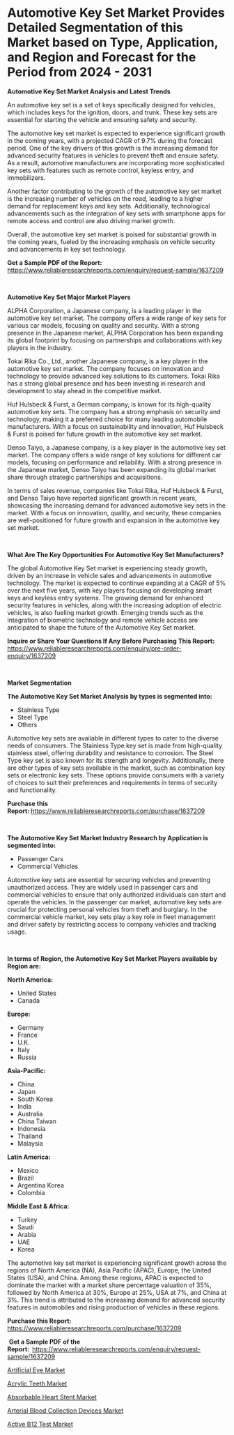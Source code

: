 <p><h1>Automotive Key Set Market Provides Detailed Segmentation of this Market based on Type, Application, and Region and Forecast for the Period from 2024 - 2031</h1></p><p><strong>Automotive Key Set Market Analysis and Latest Trends</strong></p>
<p><p>An automotive key set is a set of keys specifically designed for vehicles, which includes keys for the ignition, doors, and trunk. These key sets are essential for starting the vehicle and ensuring safety and security.</p><p>The automotive key set market is expected to experience significant growth in the coming years, with a projected CAGR of 9.7% during the forecast period. One of the key drivers of this growth is the increasing demand for advanced security features in vehicles to prevent theft and ensure safety. As a result, automotive manufacturers are incorporating more sophisticated key sets with features such as remote control, keyless entry, and immobilizers.</p><p>Another factor contributing to the growth of the automotive key set market is the increasing number of vehicles on the road, leading to a higher demand for replacement keys and key sets. Additionally, technological advancements such as the integration of key sets with smartphone apps for remote access and control are also driving market growth.</p><p>Overall, the automotive key set market is poised for substantial growth in the coming years, fueled by the increasing emphasis on vehicle security and advancements in key set technology.</p></p>
<p><strong>Get a Sample PDF of the Report:&nbsp;</strong> <a href="https://www.reliableresearchreports.com/enquiry/request-sample/1637209">https://www.reliableresearchreports.com/enquiry/request-sample/1637209</a></p>
<p>&nbsp;</p>
<p><strong>Automotive Key Set Major Market Players</strong></p>
<p><p>ALPHA Corporation, a Japanese company, is a leading player in the automotive key set market. The company offers a wide range of key sets for various car models, focusing on quality and security. With a strong presence in the Japanese market, ALPHA Corporation has been expanding its global footprint by focusing on partnerships and collaborations with key players in the industry.</p><p>Tokai Rika Co., Ltd., another Japanese company, is a key player in the automotive key set market. The company focuses on innovation and technology to provide advanced key solutions to its customers. Tokai Rika has a strong global presence and has been investing in research and development to stay ahead in the competitive market.</p><p>Huf Hulsbeck & Furst, a German company, is known for its high-quality automotive key sets. The company has a strong emphasis on security and technology, making it a preferred choice for many leading automobile manufacturers. With a focus on sustainability and innovation, Huf Hulsbeck & Furst is poised for future growth in the automotive key set market.</p><p>Denso Taiyo, a Japanese company, is a key player in the automotive key set market. The company offers a wide range of key solutions for different car models, focusing on performance and reliability. With a strong presence in the Japanese market, Denso Taiyo has been expanding its global market share through strategic partnerships and acquisitions.</p><p>In terms of sales revenue, companies like Tokai Rika, Huf Hulsbeck & Furst, and Denso Taiyo have reported significant growth in recent years, showcasing the increasing demand for advanced automotive key sets in the market. With a focus on innovation, quality, and security, these companies are well-positioned for future growth and expansion in the automotive key set market.</p></p>
<p>&nbsp;</p>
<p><strong>What Are The Key Opportunities For Automotive Key Set Manufacturers?</strong></p>
<p><p>The global Automotive Key Set market is experiencing steady growth, driven by an increase in vehicle sales and advancements in automotive technology. The market is expected to continue expanding at a CAGR of 5% over the next five years, with key players focusing on developing smart keys and keyless entry systems. The growing demand for enhanced security features in vehicles, along with the increasing adoption of electric vehicles, is also fueling market growth. Emerging trends such as the integration of biometric technology and remote vehicle access are anticipated to shape the future of the Automotive Key Set market.</p></p>
<p><strong>Inquire or Share Your Questions If Any Before Purchasing This Report:</strong> <a href="https://www.reliableresearchreports.com/enquiry/pre-order-enquiry/1637209">https://www.reliableresearchreports.com/enquiry/pre-order-enquiry/1637209</a></p>
<p>&nbsp;</p>
<p><strong>Market Segmentation</strong></p>
<p><strong>The Automotive Key Set Market Analysis by types is segmented into:</strong></p>
<p><ul><li>Stainless Type</li><li>Steel Type</li><li>Others</li></ul></p>
<p><p>Automotive key sets are available in different types to cater to the diverse needs of consumers. The Stainless Type key set is made from high-quality stainless steel, offering durability and resistance to corrosion. The Steel Type key set is also known for its strength and longevity. Additionally, there are other types of key sets available in the market, such as combination key sets or electronic key sets. These options provide consumers with a variety of choices to suit their preferences and requirements in terms of security and functionality.</p></p>
<p><strong>Purchase this Report:&nbsp;</strong><a href="https://www.reliableresearchreports.com/purchase/1637209">https://www.reliableresearchreports.com/purchase/1637209</a></p>
<p>&nbsp;</p>
<p><strong>The Automotive Key Set Market Industry Research by Application is segmented into:</strong></p>
<p><ul><li>Passenger Cars</li><li>Commercial Vehicles</li></ul></p>
<p><p>Automotive key sets are essential for securing vehicles and preventing unauthorized access. They are widely used in passenger cars and commercial vehicles to ensure that only authorized individuals can start and operate the vehicles. In the passenger car market, automotive key sets are crucial for protecting personal vehicles from theft and burglary. In the commercial vehicle market, key sets play a key role in fleet management and driver safety by restricting access to company vehicles and tracking usage.</p></p>
<p>&nbsp;</p>
<p><strong>In terms of Region, the Automotive Key Set Market Players available by Region are:</strong></p>
<p>
    <p> <strong> North America: </strong>
        <ul>
            <li>United States</li>
            <li>Canada</li>
        </ul>
        </p> 
    <p> <strong> Europe: </strong>
        <ul>
            <li>Germany</li>
            <li>France</li>
            <li>U.K.</li>
            <li>Italy</li>
            <li>Russia</li>
        </ul>
        </p> 
    <p> <strong> Asia-Pacific: </strong>
        <ul>
            <li>China</li>
            <li>Japan</li>
            <li>South Korea</li>
            <li>India</li>
            <li>Australia</li>
            <li>China Taiwan</li>
            <li>Indonesia</li>
            <li>Thailand</li>
            <li>Malaysia</li>
        </ul>
        </p> 
    <p> <strong> Latin America: </strong>
        <ul>
            <li>Mexico</li>
            <li>Brazil</li>
            <li>Argentina Korea</li>
            <li>Colombia</li>
        </ul>
        </p> 
    <p> <strong> Middle East & Africa: </strong>
        <ul>
            <li>Turkey</li>
            <li>Saudi</li>
            <li>Arabia</li>
            <li>UAE</li>
            <li>Korea</li>
        </ul>
    </p>
    </p>
<p><p>The automotive key set market is experiencing significant growth across the regions of North America (NA), Asia Pacific (APAC), Europe, the United States (USA), and China. Among these regions, APAC is expected to dominate the market with a market share percentage valuation of 35%, followed by North America at 30%, Europe at 25%, USA at 7%, and China at 3%. This trend is attributed to the increasing demand for advanced security features in automobiles and rising production of vehicles in these regions.</p></p>
<p><strong>Purchase this Report: </strong><a href="https://www.reliableresearchreports.com/purchase/1637209">https://www.reliableresearchreports.com/purchase/1637209</a></p>
<p>&nbsp;<strong>Get a Sample PDF of the Report:&nbsp;&nbsp;</strong><a href="https://www.reliableresearchreports.com/enquiry/request-sample/1637209">https://www.reliableresearchreports.com/enquiry/request-sample/1637209</a></p>
<p><strong></strong></p>
<p><p><a href="https://medium.com/@aliabrakus/artificial-eye-market-size-cagr-trends-2024-2030-bfb5e2c365e1">Artificial Eye Market</a></p><p><a href="https://medium.com/@aliabrakus/acrylic-teeth-market-insight-market-trends-growth-forecasted-from-2024-to-2031-f24ea9bb44f0">Acrylic Teeth Market</a></p><p><a href="https://medium.com/@aliabrakus/analyzing-absorbable-heart-stent-market-global-industry-perspective-and-forecast-2024-to-2031-759fa8e3ec14">Absorbable Heart Stent Market</a></p><p><a href="https://medium.com/@aliabrakus/arterial-blood-collection-devices-market-comprehensive-assessment-by-type-application-and-a41917752089">Arterial Blood Collection Devices Market</a></p><p><a href="https://medium.com/@aliabrakus/active-b12-test-market-the-key-to-successful-business-strategy-forecast-till-2031-6e853a1ec352">Active B12 Test Market</a></p></p>